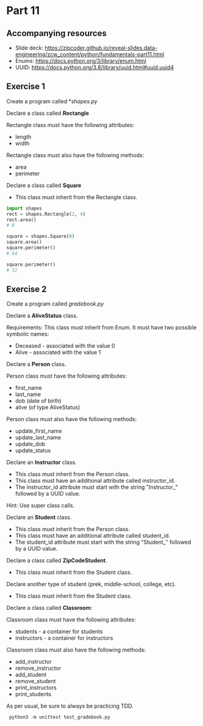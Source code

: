 # Part 11

## Accompanying resources
* Slide deck: https://zipcoder.github.io/reveal-slides.data-engineering/zcw_content/python/fundamentals-part11.html
* Enums: https://docs.python.org/3/library/enum.html
* UUID: https://docs.python.org/3.8/library/uuid.html#uuid.uuid4

## Exercise 1

Create a program called **shapes.py*

Declare a class called **Rectangle**

Rectangle class must have the following attributes:
* length
* width

Rectangle class must also have the following methods:
* area
* perimeter


Declare a class called **Square** 
* This class must inherit from the Rectangle class.


```python
import shapes
rect = shapes.Rectangle(2, 4)
rect.area()
# 8

square = shapes.Square(8)
square.area()
square.perimeter()
# 64

square.perimeter()
# 32
```

## Exercise 2 

Create a program called *gradebook.py*

Declare a **AliveStatus** class.

Requirements:
This class must inherit from Enum.
It must have two possible symbolic names:
* Deceased - associated with the value 0
* Alive - associated with the value 1


Declare a **Person** class.

Person class must have the following attributes:
* first_name
* last_name
* dob (date of birth)
* alive (of type AliveStatus)

Person class must also have the following methods:
* update_first_name
* update_last_name
* update_dob
* update_status

Declare an **Instructor** class.

* This class must inherit from the Person class. 
* This class must have an additional attribute called instructor_id.
* The instructor_id attribute must start with the string "Instructor_" followed by a UUID value.

Hint: Use super class calls.

Declare an **Student** class.

* This class must inherit from the Person class. 
* This class must have an additional attribute called student_id.
* The student_id attribute must start with the string "Student_" followed by a UUID value.

Declare a class called **ZipCodeStudent**.

* This class must inherit from the Student class.

Declare another type of student (prek, middle-school, college, etc).

* This class must inherit from the Student class.

Declare a class called **Classroom**:

Classroom class must have the following attributes:
* students - a container for students
* instructors - a container for instructors

Classroom class must also have the following methods:
* add_instructor
* remove_instructor
* add_student
* remove_student
* print_instructors
* print_students

As per usual, be sure to always be practicing TDD.

```
 python3 -m unittest test_gradebook.py
```